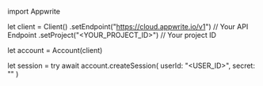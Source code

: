 import Appwrite

let client = Client()
    .setEndpoint("https://cloud.appwrite.io/v1") // Your API Endpoint
    .setProject("&lt;YOUR_PROJECT_ID&gt;") // Your project ID

let account = Account(client)

let session = try await account.createSession(
    userId: "<USER_ID>",
    secret: "<SECRET>"
)

